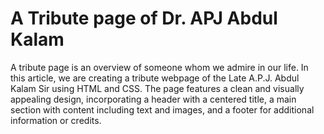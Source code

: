 # A Tribute page of ‎Dr. APJ Abdul Kalam 
A tribute page is an overview of someone whom we admire in our life. In this article, we are creating a tribute webpage of the Late A.P.J. Abdul Kalam Sir using HTML and CSS. The page features a clean and visually appealing design, incorporating a header with a centered title, a main section with content including text and images, and a footer for additional information or credits.
